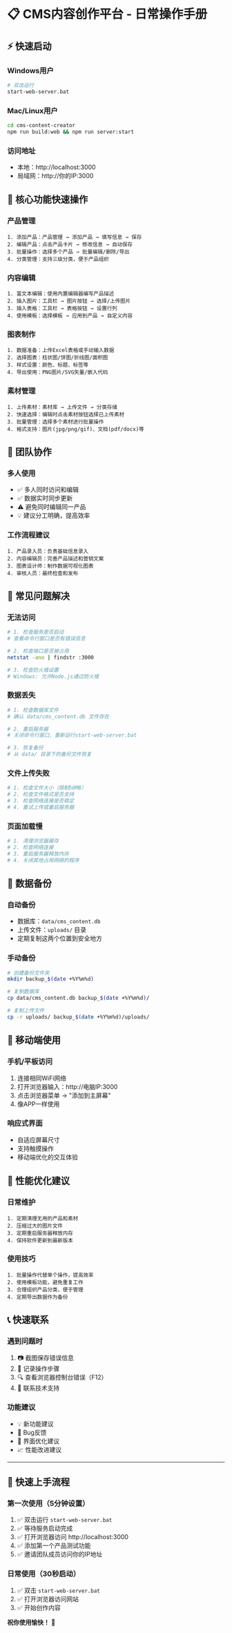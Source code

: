 # 📋 CMS内容创作平台 - 日常操作手册

## ⚡ 快速启动

### Windows用户
```bash
# 双击运行
start-web-server.bat
```

### Mac/Linux用户
```bash
cd cms-content-creator
npm run build:web && npm run server:start
```

### 访问地址
- 本地：http://localhost:3000
- 局域网：http://你的IP:3000

## 🎯 核心功能快速操作

### 产品管理
```
1. 添加产品：产品管理 → 添加产品 → 填写信息 → 保存
2. 编辑产品：点击产品卡片 → 修改信息 → 自动保存
3. 批量操作：选择多个产品 → 批量编辑/删除/导出
4. 分类管理：支持三级分类，便于产品组织
```

### 内容编辑
```
1. 富文本编辑：使用内置编辑器编写产品描述
2. 插入图片：工具栏 → 图片按钮 → 选择/上传图片
3. 插入表格：工具栏 → 表格按钮 → 设置行列
4. 使用模板：选择模板 → 应用到产品 → 自定义内容
```

### 图表制作
```
1. 数据准备：上传Excel表格或手动输入数据
2. 选择图表：柱状图/饼图/折线图/面积图
3. 样式设置：颜色、标题、标签等
4. 导出使用：PNG图片/SVG矢量/嵌入代码
```

### 素材管理
```
1. 上传素材：素材库 → 上传文件 → 分类存储
2. 快速选择：编辑时点击素材按钮选择已上传素材
3. 批量管理：选择多个素材进行批量操作
4. 格式支持：图片(jpg/png/gif)、文档(pdf/docx)等
```

## 👥 团队协作

### 多人使用
- ✅ 多人同时访问和编辑
- ✅ 数据实时同步更新
- ⚠️ 避免同时编辑同一产品
- 💡 建议分工明确，提高效率

### 工作流程建议
```
1. 产品录入员：负责基础信息录入
2. 内容编辑员：完善产品描述和营销文案
3. 图表设计师：制作数据可视化图表
4. 审核人员：最终检查和发布
```

## 🔧 常见问题解决

### 无法访问
```bash
# 1. 检查服务是否启动
# 查看命令行窗口是否有错误信息

# 2. 检查端口是否被占用
netstat -ano | findstr :3000

# 3. 检查防火墙设置
# Windows: 允许Node.js通过防火墙
```

### 数据丢失
```bash
# 1. 检查数据库文件
# 确认 data/cms_content.db 文件存在

# 2. 重启服务器
# 关闭命令行窗口，重新运行start-web-server.bat

# 3. 恢复备份
# 从 data/ 目录下的备份文件恢复
```

### 文件上传失败
```bash
# 1. 检查文件大小（限制50MB）
# 2. 检查文件格式是否支持
# 3. 检查网络连接是否稳定
# 4. 重试上传或重启服务器
```

### 页面加载慢
```bash
# 1. 清理浏览器缓存
# 2. 检查网络连接
# 3. 重启服务器释放内存
# 4. 关闭其他占用网络的程序
```

## 💾 数据备份

### 自动备份
- 数据库：`data/cms_content.db`
- 上传文件：`uploads/` 目录
- 定期复制这两个位置到安全地方

### 手动备份
```bash
# 创建备份文件夹
mkdir backup_$(date +%Y%m%d)

# 复制数据库
cp data/cms_content.db backup_$(date +%Y%m%d)/

# 复制上传文件
cp -r uploads/ backup_$(date +%Y%m%d)/uploads/
```

## 📱 移动端使用

### 手机/平板访问
1. 连接相同WiFi网络
2. 打开浏览器输入：http://电脑IP:3000
3. 点击浏览器菜单 → "添加到主屏幕"
4. 像APP一样使用

### 响应式界面
- 自适应屏幕尺寸
- 支持触摸操作
- 移动端优化的交互体验

## 🚀 性能优化建议

### 日常维护
```
1. 定期清理无用的产品和素材
2. 压缩过大的图片文件
3. 定期重启服务器释放内存
4. 保持软件更新到最新版本
```

### 使用技巧
```
1. 批量操作代替单个操作，提高效率
2. 使用模板功能，避免重复工作
3. 合理组织产品分类，便于管理
4. 定期导出数据作为备份
```

## 📞 快速联系

### 遇到问题时
1. 📷 截图保存错误信息
2. 📝 记录操作步骤
3. 🔍 查看浏览器控制台错误（F12）
4. 📱 联系技术支持

### 功能建议
- 💡 新功能建议
- 🐛 Bug反馈
- 🎨 界面优化建议
- 📈 性能改进建议

---

## 🎉 快速上手流程

### 第一次使用（5分钟设置）
1. ✅ 双击运行 `start-web-server.bat`
2. ✅ 等待服务启动完成
3. ✅ 打开浏览器访问 http://localhost:3000
4. ✅ 添加第一个产品测试功能
5. ✅ 邀请团队成员访问你的IP地址

### 日常使用（30秒启动）
1. ✅ 双击 `start-web-server.bat`
2. ✅ 打开浏览器访问网站
3. ✅ 开始创作内容

**祝你使用愉快！** 🎊 